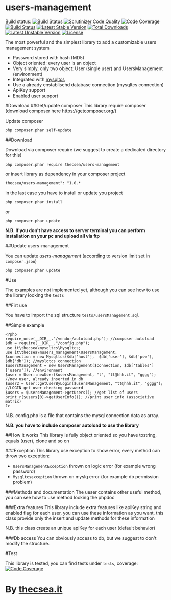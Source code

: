 # users-management
Build status: [![Build Status](https://travis-ci.org/thecsea/users-management.svg?branch=master)](https://travis-ci.org/thecsea/users-management) [![Scrutinizer Code Quality](https://scrutinizer-ci.com/g/thecsea/users-management/badges/quality-score.png?b=master)](https://scrutinizer-ci.com/g/thecsea/users-management/?branch=master) [![Code Coverage](https://scrutinizer-ci.com/g/thecsea/users-management/badges/coverage.png?b=master)](https://scrutinizer-ci.com/g/thecsea/users-management/?branch=master) [![Build Status](https://scrutinizer-ci.com/g/thecsea/users-management/badges/build.png?b=master)](https://scrutinizer-ci.com/g/thecsea/users-management/build-status/master) [![Latest Stable Version](https://poser.pugx.org/thecsea/users-management/v/stable)](https://packagist.org/packages/thecsea/users-management) [![Total Downloads](https://poser.pugx.org/thecsea/users-management/downloads)](https://packagist.org/packages/thecsea/users-management) [![Latest Unstable Version](https://poser.pugx.org/thecsea/users-management/v/unstable)](https://packagist.org/packages/thecsea/users-management) [![License](https://poser.pugx.org/thecsea/users-management/license)](https://packagist.org/packages/thecsea/users-management)

The most powerful and the simplest library to add a customizable users management system

* Password stored with hash (MD5)
* Object oriented: every user is an object
* Very simply, only two object: User (single user) and UsersManagement (environment)
* Integrated with [mysqltcs](https://github.com/thecsea/mysqltcs)
* Use a already enstablisehd database connection (mysqltcs connection)
* ApiKey support
* Enabled user support



#Download
##Get/update composer
This library require composer (download composer here https://getcomposer.org/)

Update composer

`php composer.phar self-update`

##Download

Download via composer require (we suggest to create a dedicated directory for this)

`php composer.phar require thecsea/users-management`

or insert library as dependency in your composer project

`thecsea/users-management": "1.0.*`

in the last case you have to install or update you project

`php composer.phar install`

or

`php composer.phar update`

**N.B. If you don't have access to server terminal you can perform installation on your pc and upload all via ftp**

##Update users-management

You can update *users-management* (according to version limit set in `composer.json`)

`php composer.phar update`


#Use

The examples are not implemented yet, although you can see how to use the library looking the `tests`

##Firt use

You have to import the sql structure `tests/usersManagement.sql` 

##Simple example

    <?php
    require_once(__DIR__."/vendor/autoload.php"); //composer autoload
    $db = require(__DIR__."/config.php");
    use it\thecsea\mysqltcs\Mysqltcs;
    use it\thecsea\musers_management\UsersManagement;
    $connection = new Mysqltcs($db['host'],  $db['user'], $db['psw'], $db['db']); //myslqtcs connection
    $usersManagement = new UsersManagement($connection, $db['tables']['users']); //environment
    $user = User::newUser($usersManagement, "t", "tt@hhh.it", "gggg"); //new user, already inserted in db
    $user2 = User::getUserByLogin($usersManagement, "tt@hhh.it", "gggg"); //LOGIN get user checking password
    $users = $usersManagement->getUsers(); //get list of users
    print_r($users[0]->getUserInfo()); //print user info (associative matrix) 
    ?>

N.B. config.php is a file that contains the mysql connection data as array.

**N.B. you have to include composer autoload to use the library**
    
##How it works
This library is fully object oriented so you have tostring, equals (user), clone and so on

###Exception
This library use exception to show error, every method can throw two exception:

* `UsersManagementException` thrown on logic error (for example wrong password)
* `Mysqltcsexception` thrown on myslq error (for example db permission problem)

###Methods and documentation
The ueser contains other useful method, you can see how to use method looking the phpdoc

###Extra features
This library include extra features like apiKey string and enabled flag for each user, you can use these information as you want, this class provide only the insert and update methods for these information

N.B. this class create an unique apiKey for each user (default behavior)

###Db access
You can obviously access to db, but we suggest to don't modify the structure.


#Test

This library is tested, you can find tests under `tests`, coverage: [![Code Coverage](https://scrutinizer-ci.com/g/thecsea/users-management/badges/coverage.png?b=master)](https://scrutinizer-ci.com/g/thecsea/users-management/?branch=master)


# By [thecsea.it](http://www.thecsea.it)
